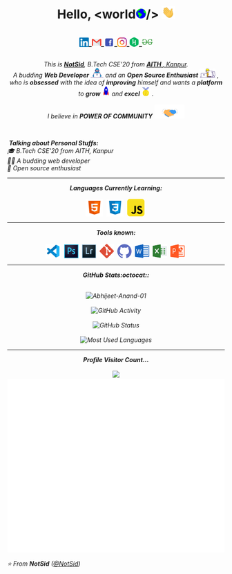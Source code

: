 <h1 align="center">Hello, &ltworld<img src="gif/Earth.gif" width="24px">/> <img src="gif/Hi.gif" width="30px">

  <p align = "center">
      <a href="https://www.linkedin.com/in/notsid/">
      <img align="center" alt="NotSid @LinkedIN" width="22px" src="handles/linkedin.svg" />
    </a>
      <a href="mailto:kumarsid6500@gmail.com">
      <img align="center" alt="NotSid @Mail" width="22px" src="handles/gmail.svg" />
    </a>
    <a href="https://www.facebook.com/">
      <img align="center" alt="NotSid @Facebook" width="24px" src="handles/facebook.svg" />
    </a>
    <a href="https://www.instagram.com/not._sid">
      <img align="center" alt="NotSid @Instagram" width="22px" src="handles/instagram.svg" />
    </a>
    <a href="https://www.hackerrank.com/knotsid?hr_r=1">
      <img align="center" alt="NotSid @Hackerrank" width="22px" src="handles/hackerrank.svg" />
    </a>
    <a href="https://auth.geeksforgeeks.org/">
      <img align="center" alt="NotSid @Geeksforgeeks" width="25px" src="handles/geeksforgeeks.svg" />
    </a>
  </p>
</h1>

<p align="center">
  <em>
    This is <a href=""><b>NotSid</b></a>, B.Tech CSE'20 from <a href=""> <b> AITH </b>, Kanpur</a>. <br>
    A budding <b>Web Developer</b> <img src="gif/Developer.gif" width="30px"> and an <b>Open Source Enthusiast</b>&nbsp;<img src="gif/Designer.gif" width="36px">&nbsp,<br>who is <b>obsessed</b>
    with the idea of <b>improving</b> himself and wants a <b>platform</b> to 
    <b>grow</b> <img src="gif/Rocket.gif" width="18px"> and 
    <b>excel</b> <img src="gif/Medal.gif" width="20px">&nbsp.
  </em> 
  <br>
  <br>
  <i>I believe in <b><i>POWER OF COMMUNITY</i></b> <img src="gif/Handshake.gif" width="70px">
</p>
 <br />

&nbsp;**_Talking about Personal Stuffs:_**<br/>
🎓 B.Tech CSE'20 from AITH, Kanpur<br/>
👨‍💻 A budding web developer<br/>
🎯 Open source enthusiast<br/>

<hr>

<p align="center">
<i><b>Languages Currently Learning:</b></i> 
  <br><br>
  <!---<img align="center" src="languages/java.svg" width="43px" />&nbsp;--->
  <img align="center" src="languages/html5.svg" width="40px" />&nbsp;
  <img align="center" src="languages/css3.svg" width="40px" />&nbsp;
  <img align="center" src="languages/javascript.svg" width="40px" />&nbsp;
  <!---<img align="center" src="languages/java.svg" width="43px" />&nbsp;
  <img align="center" src="languages/bootstrap.svg" width="40px" />&nbsp;
  <img align="center" src="languages/angular.svg" width="35px" />&nbsp;
  <img align="center" src="languages/mysql.svg" width="45px" />&nbsp;
  <img align="center" src="languages/RegEx.png" width="40px" />&nbsp;--->
  
  
</p>

<hr>

<p align="center">
<i><b>Tools known:</b></i> 
  <br><br>
  <img align="center" src="tools/visualstudio.svg" width="35px" />&nbsp;
  <img align="center" src="tools/photoshop.svg" width="33px" />&nbsp;
  <img align="center" src="tools/lightroom.svg" width="33px" />&nbsp;
  <img align="center" src="tools/git.svg" width="33px" />&nbsp;
  <img align="center" src="tools/github.svg" width="33px" />&nbsp;
  <img align="center" src="tools/word.svg" width="33px" />&nbsp;
  <img align="center" src="tools/excel.svg" width="33px" />&nbsp;
  <img align="center" src="tools/powerpoint.svg" width="33px" />&nbsp;
  <!---<img align="center" src="tools/eclipse.svg" width="35px" />&nbsp;
  <img align="center" src="tools/vsdc.png" width="33px" />&nbsp;--->

</p>

<hr>

<p align = "center">
  <i><b>GitHub Stats:octocat::</b></i>
  <br><br>

<p align="center">
<img src = "https://github-readme-streak-stats.herokuapp.com?user=knotsid&theme=radical&ring=DD2727&fire=DD2727&dates=DD6227&sideNums=176FC5&sideLabels=1E90FF" alt="Abhijeet-Anand-01" /><br><br>
<img src = "https://lostgirljourney-on-github.herokuapp.com/graph?username=knotsid&theme=dracula&bg_color=000000&hide_border=true" alt="GitHub Activity" /><br><br>
<img src="https://github-readme-stats.vercel.app/api?username=knotsid&count_private=true&show_icons=true&theme=algolia" alt="GitHub Status"/><br><br>
<img src = "https://github-readme-stats.vercel.app/api/top-langs/?username=knotsid&show_icons=true&layout=compact&theme=algolia" alt="Most Used Languages">
</p>

<hr>

<p align="center"> 
  <i><b>Profile Visitor Count...</b></i><br><br>
  <img src="https://profile-counter.glitch.me/knotsid/count.svg" /><br>
  <img src="gif/hello.gif" height="400">
  
</p>

⭐️ From **NotSid** ([@NotSid](https://github.com/knotsid))
